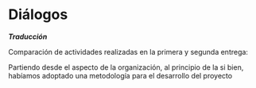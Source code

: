 <h1>Diálogos</h1>

***Traducción***

Comparación de actividades realizadas en la primera y segunda entrega:

Partiendo desde el aspecto de la organización, al principio de la  si bien, habíamos adoptado una metodología para el desarrollo del proyecto

<!--stackedit_data:
eyJoaXN0b3J5IjpbMTc2MjgxNDEyMF19
-->